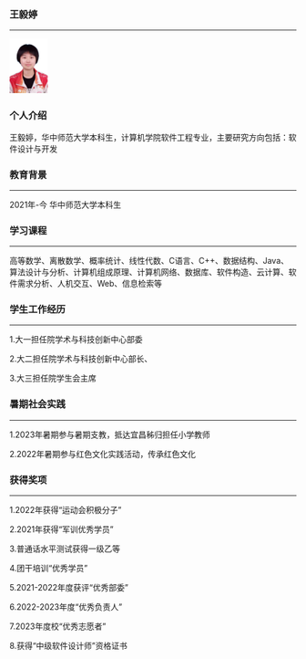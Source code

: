 ### **王毅婷**

------

<img src="图片.jpg" style="zoom:10%;" />



### 个人介绍

王毅婷，华中师范大学本科生，计算机学院软件工程专业，主要研究方向包括：软件设计与开发



### 教育背景

------

2021年-今   华中师范大学本科生



### 学习课程

------

高等数学、离散数学、概率统计、线性代数、C语言、C++、数据结构、Java、算法设计与分析、计算机组成原理、计算机网络、数据库、软件构造、云计算、软件需求分析、人机交互、Web、信息检索等



### 学生工作经历

------

1.大一担任院学术与科技创新中心部委

2.大二担任院学术与科技创新中心部长、

3.大三担任院学生会主席



### 暑期社会实践

------

1.2023年暑期参与暑期支教，抵达宜昌秭归担任小学教师

2.2022年暑期参与红色文化实践活动，传承红色文化



### 获得奖项

------

1.2022年获得“运动会积极分子”

2.2021年获得“军训优秀学员”

3.普通话水平测试获得一级乙等

4.团干培训“优秀学员”

5.2021-2022年度获评“优秀部委”

6.2022-2023年度“优秀负责人”

7.2023年度校“优秀志愿者”

8.获得“中级软件设计师”资格证书
